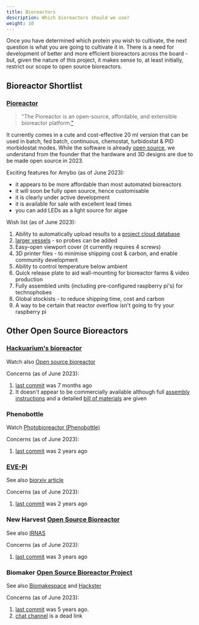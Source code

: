 ```yaml
---
title: Bioreactors
description: Which bioreactors should we use?
weight: 10
---
```


Once you have determined which protein you wish to cultivate, the next question is what you are going to cultivate it in.  There is a need for development of better and more efficient bioreactors across the board - but, given the nature of this project, it makes sense to, at least initially, restrict our scope to open source bioreactors.

## Bioreactor Shortlist

### [Pioreactor](https://pioreactor.com)
> "The Pioreactor is an open-source, affordable, and extensible bioreactor platform.["](https://docs.pioreactor.com/user-guide/introduction)

It currently comes in a cute and cost-effective 20 ml version that can be used in batch, fed batch, continuous, chemostat, turbidostat & PID morbidostat modes.  While the software is already [open source](https://github.com/pioreactor/), we understand from the founder that the hardware and 3D designs are due to be made open source in 2023.

Exciting features for Amybo (as of June 2023):

* it appears to be more affordable than most automated bioreactors
* it will soon be fully open source, hence customisable
* it is clearly under active development
* it is available for sale with excellent lead times
* you can add LEDs as a light source for algae

Wish list (as of June 2023):

1. Ability to automatically upload results to a [project cloud database](https://forum.pioreactor.com/t/project-cloud-database/135?u=martin)
2. [larger vessels](https://forum.pioreactor.com/t/looking-for-users-who-need-more-volume/130) - so probes can be added
3. Easy-open viewport cover (it currently requires 4 screws)
4. 3D printer files - to minimise shipping cost & carbon, and enable community development
5. Ability to control temperature below ambient
6. Quick release plate to aid wall-mounting for bioreactor farms & video production
7. Fully assembled units (including pre-configured raspberry pi's) for technophobes
8. Global stockists - to reduce shipping time, cost and carbon
9. A way to be certain that reactor overflow isn't going to fry your raspberry pi

## Other Open Source Bioreactors

### [Hackuarium's bioreactor](https://hackuarium.github.io/bioreactor/)

Watch also [Open source bioreactor](https://www.youtube.com/watch?v=2KjGlIgatn0)

Concerns (as of June 2023):

1. [last commit](https://github.com/Hackuarium/bioreactor) was 7 months ago
2. It doesn't appear to be commercially available although full [assembly instructions](https://hackuarium.github.io/bioreactor/making/assembling/) and a detailed [bill of materials](https://hackuarium.github.io/bioreactor/making/bom/) are given

### Phenobottle

Watch [Photobioreactor (Phenobottle)](https://www.youtube.com/playlist?list=PL7MuBo62sNuamlGr7JvWv_NYDa8W65VWL)

Concerns (as of June 2023):

1. [last commit](https://github.com/HarveyBates/Phenobottle) was 2 years ago

### [EVE-Pi](https://doi.org/10.7554/eLife.83067)

See also [biorxiv article](https://www.biorxiv.org/content/10.1101/729434v2.full)

Concerns (as of June 2023):

1. [last commit](https://github.com/vishhvaan/eve-pi) was 2 years ago

### New Harvest [Open Source Bioreactor](https://new-harvest.org/initiatives/open-source-bioreactor/)

See also [IRNAS](https://www.irnas.eu/can-custom-technology-change-the-way-we-do-cellag-research/)

Concerns (as of June 2023):

1. [last commit](https://github.com/IRNAS/newharvest-modular-bioreactor-v2) was 3 years ago

### Biomaker [Open Source Bioreactor Project](https://openbioeconomy.org/projects/open-source-bioreactor/)

See also [Biomakespace](https://biomake.space/home/projects/open-source-bioreactor) and [Hackster](https://www.hackster.io/open-bioeconomy-lab/microbial-bioreactor-d7f61b)

Concerns (as of June 2023):

1. [last commit](https://github.com/Biomaker/2018-opensourcebioreactor) was 5 years ago.
2. [chat channel](https://chat.biomake.space/members/channels/open-source-bioreactor) is a dead link

<br>